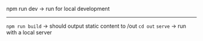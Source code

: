 npm run dev -> run for local development
___

`npm run build` -> should output static content to /out
`cd out`
`serve` -> run with a local server